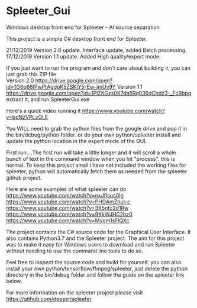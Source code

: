 # Spleeter_Gui
Windows desktop front end for Spleeter - AI source separation

This project is a simple C# desktop front end for Spleeter.

21/12/2019 Version 2.0 update. Interface update, added Batch processing. 
17/12/2019 Version 1.1 update. Added High quality/expert mode.  

If you just want to run the program and don't care about building it, you can just grab this ZIP file  
Version 2.0 https://drive.google.com/open?id=1O6q68IPwPtAgdpK5ZSKiY5-Ew-jmUv9Y
Version 1.1 https://drive.google.com/open?id=1PlZKGzs0K7da5Rq036qChdz3-_Fc9bpq 
extract it, and run SpleeterGui.exe

Here's a quick video running it https://www.youtube.com/watch?v=bdNzVPLzOLE

You WILL need to grab the python files from the google drive and pop it in the bin/debug/python folder. 
or do your own python/spleeter install and update the python location in the expert mode of the GUI.

First run....The first run will take a little longer and it will scroll a whole bunch of text in the command window when you hit "process". this is normal. To keep this project small i have not included the working files for spleeter, python will automatically fetch them as needed from the spleeter github project.

Here are some examples of what spleeter can do  
https://www.youtube.com/watch?v=nxJfIsus0Ig  
https://www.youtube.com/watch?v=PHGAmZhuI-c  
https://www.youtube.com/watch?v=3X5nfc2d1Rw  
https://www.youtube.com/watch?v=9KkWJHC2bz0  
https://www.youtube.com/watch?v=Mygm1sFlQXc  

The project contains the C# source code for the Graphical User Interface. It also contains Python3.7 and the Spleeter project.
The aim for this project was to make it easy for Windows users to download and run Spleeter without needing to use the command line tools to do so. 


Feel free to inspect the source code and build for yourself. you can also install your own python/tensorflow/ffmpeg/spleeter, just delete the python directory in the bin/debug folder and follow the guide on the spleeter link below.

For more information on the spleeter project please visit https://github.com/deezer/spleeter

